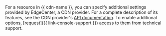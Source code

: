 For a resource in {{ cdn-name }}, you can specify additional settings provided by EdgeCenter, a CDN provider. For a complete description of its features, see the CDN provider's [API documentation](https://apidocs.edgecenter.ru/cdn). To enable additional options, [request]({{ link-console-support }}) access to them from technical support.
